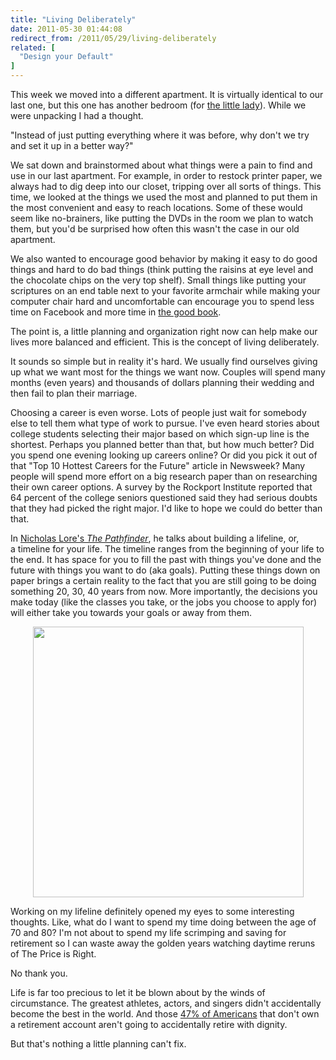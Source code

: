 ```yaml
---
title: "Living Deliberately"
date: 2011-05-30 01:44:08
redirect_from: /2011/05/29/living-deliberately
related: [
  "Design your Default"
]
---
```


This week we moved into a different apartment. It is virtually identical to our last one, but this one has another bedroom (for [the little lady][1]). While we were unpacking I had a thought.

 [1]: http://bryanbraun.com/2011/02/14/heidi/ "Heidi"

"Instead of just putting everything where it was before, why don't we try and set it up in a better way?"

We sat down and brainstormed about what things were a pain to find and use in our last apartment. For example, in order to restock printer paper, we always had to dig deep into our closet, tripping over all sorts of things. This time, we looked at the things we used the most and planned to put them in the most convenient and easy to reach locations. Some of these would seem like no-brainers, like putting the DVDs in the room we plan to watch them, but you'd be surprised how often this wasn't the case in our old apartment.

We also wanted to encourage good behavior by making it easy to do good things and hard to do bad things (think putting the raisins at eye level and the chocolate chips on the very top shelf). Small things like putting your scriptures on an end table next to your favorite armchair while making your computer chair hard and uncomfortable can encourage you to spend less time on Facebook and more time in <a href="http://www.lds.org/scriptures/bible" title="The Bible">the good book</a>.

The point is, a little planning and organization right now can help make our lives more balanced and efficient. This is the concept of living deliberately.

It sounds so simple but in reality it's hard. We usually find ourselves giving up what we want most for the things we want now. Couples will spend many months (even years) and thousands of dollars planning their wedding and then fail to plan their marriage.

Choosing a career is even worse. Lots of people just wait for somebody else to tell them what type of work to pursue. I've even heard stories about college students selecting their major based on which sign-up line is the shortest. Perhaps you planned better than that, but how much better? Did you spend one evening looking up careers online? Or did you pick it out of that "Top 10 Hottest Careers for the Future" article in Newsweek? Many people will spend more effort on a big research paper than on researching their own career options. A survey by the Rockport Institute reported that 64 percent of the college seniors questioned said they had serious doubts that they had picked the right major. I'd like to hope we could do better than that.

In <a href="http://www.amazon.com/Pathfinder-Choose-Lifetime-Satisfaction-Success/dp/0684823993" title="The Pathfinder">Nicholas Lore's <em>The Pathfinder</em></a>, he talks about building a lifeline, or, a timeline for your life. The timeline ranges from the beginning of your life to the end. It has space for you to fill the past with things you've done and the future with things you want to do (aka goals). Putting these things down on paper brings a certain reality to the fact that you are still going to be doing something 20, 30, 40 years from now. More importantly, the decisions you make today (like the classes you take, or the jobs you choose to apply for) will either take you towards your goals or away from them.

<p style="text-align: center;">
  <img alt="" src="/assets/images/lifeline.jpg" title="Bryan's Lifeline" width="433" />
</p>

Working on my lifeline definitely opened my eyes to some interesting thoughts. Like, what do I want to spend my time doing between the age of 70 and 80? I'm not about to spend my life scrimping and saving for retirement so I can waste away the golden years watching daytime reruns of The Price is Right.

No thank you.

Life is far too precious to let it be blown about by the winds of circumstance. The greatest athletes, actors, and singers didn't accidentally become the best in the world. And those <a href="http://aging.senate.gov/crs/pension2.pdf" title="Retirement Statistics">47% of Americans</a> that don't own a retirement account aren't going to accidentally retire with dignity.

But that's nothing a little planning can't fix.
